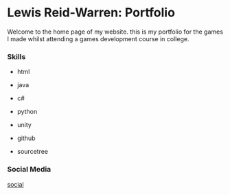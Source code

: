 
# Lewis Reid-Warren: Portfolio
 
Welcome to the home page of my website. this is my portfolio for the games I made whilst attending a games development course in college.

### Skills
- html
- java
- c#
- python






- unity
- github
- sourcetree

### Social Media

[social](https://tonystarkofwinterfell.github.io/portfolio/social.html)




